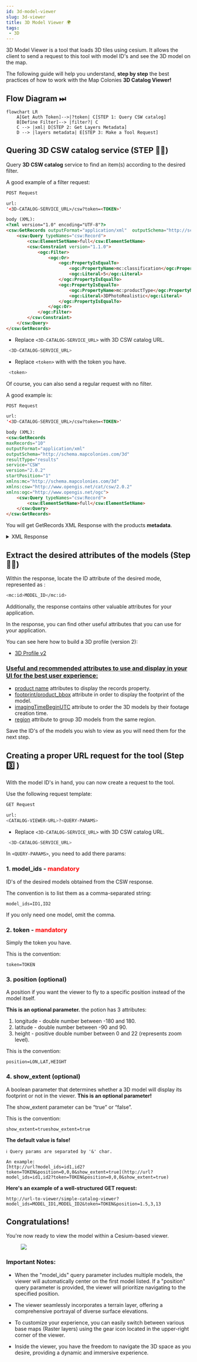 ```yaml
---
id: 3d-model-viewer
slug: 3d-viewer 
title: 3D Model Viewer 🌍
tags: 
 - 3D
---
```



 3D Model Viewer is a tool that loads 3D tiles using cesium. It allows the client to send a request to this tool with model ID's and see the 3D model on the map.

 The following guide will help you understand, **step by step** the best practices of how to work with the Map Colonies **3D Catalog Viewer!**

 ## Flow Diagram ⏭
```mermaid
flowchart LR
    A[Get Auth Token]-->|?token| C[STEP 1: Query CSW catalog]
    B[Define Filter]--> |filter?| C
    C --> |xml| D[STEP 2: Get Layers Metadata]
    D --> |layers metadata| E[STEP 3: Make a Tool Request]
```

## Quering 3D CSW catalog service (STEP ☝🏼)
Query **3D CSW catalog** service to find an item(s) according to the desired filter.

A good example of a filter request:
```html
POST Request

url:
'<3D-CATALOG-SERVICE_URL>/csw?token=<TOKEN>'

body (XML):
<?xml version="1.0" encoding="UTF-8"?>
<csw:GetRecords outputFormat="application/xml"  outputSchema="http://schema.mapcolonies.com/3d" resultType="results" service="CSW" version="2.0.2" startPosition="1" maxRecords="200" xmlns:mc="http://schema.mapcolonies.com/3d" xmlns:csw="http://www.opengis.net/cat/csw/2.0.2" xmlns:ogc="http://www.opengis.net/ogc">
    <csw:Query typeNames="csw:Record">
        <csw:ElementSetName>full</csw:ElementSetName>
        <csw:Constraint version="1.1.0">
            <ogc:Filter>
                <ogc:Or>
                    <ogc:PropertyIsEqualTo>
                        <ogc:PropertyName>mc:classification</ogc:PropertyName>
                        <ogc:Literal>5</ogc:Literal>
                    </ogc:PropertyIsEqualTo>
                    <ogc:PropertyIsEqualTo>
                        <ogc:PropertyName>mc:productType</ogc:PropertyName>
                        <ogc:Literal>3DPhotoRealistic</ogc:Literal>
                    </ogc:PropertyIsEqualTo>
                </ogc:Or>
            </ogc:Filter>
        </csw:Constraint>
    </csw:Query>
</csw:GetRecords>
``` 
 - Replace `<3D-CATALOG-SERVICE_URL>` with 3D CSW catalog URL.
``` bash 
 <3D-CATALOG-SERVICE_URL>
 ```
 - Replace `<token>` with with the token you have.
``` bash 
 <token>
 ```

Of course, you can also send a regular request with no filter. 

A good example is:
``` html
POST Request

url:
'<3D-CATALOG-SERVICE_URL>/csw?token=<TOKEN>'

body (XML):
<csw:GetRecords 
maxRecords="10" 
outputFormat="application/xml"
outputSchema="http://schema.mapcolonies.com/3d" 
resultType="results" 
service="CSW"
version="2.0.2" 
startPosition="1" 
xmlns:mc="http://schema.mapcolonies.com/3d"
xmlns:csw="http://www.opengis.net/cat/csw/2.0.2"
xmlns:ogc="http://www.opengis.net/ogc">
    <csw:Query typeNames="csw:Record">
        <csw:ElementSetName>full</csw:ElementSetName>
    </csw:Query>
</csw:GetRecords>
``` 
You will get GetRecords XML Response with the products **metadata**.

<details>
<summary>XML Response</summary>

`````` html
<?xml version="1.0" encoding="UTF-8" standalone="no"?>
<!-- pycsw 2.7.dev0 -->
<csw:GetRecordsResponse xmlns:csw="http://www.opengis.net/cat/csw/2.0.2" xmlns:dc="http://purl.org/dc/elements/1.1/" xmlns:dct="http://purl.org/dc/terms/" xmlns:gmd="http://www.isotc211.org/2005/gmd" xmlns:gml="http://www.opengis.net/gml" xmlns:ows="http://www.opengis.net/ows" xmlns:xs="http://www.w3.org/2001/XMLSchema" xmlns:xsi="http://www.w3.org/2001/XMLSchema-instance" xmlns:mc="http://schema.mapcolonies.com/3d" version="2.0.2" xsi:schemaLocation="http://www.opengis.net/cat/csw/2.0.2 http://schemas.opengis.net/csw/2.0.2/CSW-discovery.xsd">
    <csw:SearchStatus timestamp="2023-10-15T10:49:46Z"/>
    <csw:SearchResults numberOfRecordsMatched="2" numberOfRecordsReturned="2" nextRecord="0" recordSchema="http://schema.mapcolonies.com/3d" elementSet="full">
        <mc:MC3DRecord>
            <mc:accuracyLE90>8.0</mc:accuracyLE90>
            <mc:classification>6</mc:classification>
            <mc:creationDateUTC>1970-01-01</mc:creationDateUTC>
            <mc:footprint>{"type":"Polygon","coordinates":[[[35.2670012825,32.5856881598],[35.2670012825,32.6300363309],[35.3105702702,32.6300363309],[35.3105702702,32.5856881598],[35.2670012825,32.5856881598]]]}</mc:footprint>
            <mc:maxHorizontalAccuracyCE90>8.0</mc:maxHorizontalAccuracyCE90>
            <mc:id>53c9e5f6-31d6-47a1-bc11-64e150bcc13b</mc:id>
            <mc:insertDate>2023-10-11T18:33:18Z</mc:insertDate>
            <mc:links scheme="3DTiles" name="" description="">https://URL-TO-3D-TILE/api/3d/v1/b3dm/model/tileset.json</mc:links>
            <mc:producerName>IDFMU</mc:producerName>
            <mc:productBBox>35.2670012825,32.5856881598,35.3105702702,32.6300363309</mc:productBBox>
            <mc:productId>53c9e5f6-31d6-47a1-bc11-64e150bcc13b</mc:productId>
            <mc:productName>natik-q2</mc:productName>
            <mc:productSource>\\domtest\mimi\archi\maz\silver\libot\afula-whole</mc:productSource>
            <mc:productStatus>PUBLISHED</mc:productStatus>
            <mc:productType>3DPhotoRealistic</mc:productType>
            <mc:productVersion>1</mc:productVersion>
            <mc:productionSystem>i</mc:productionSystem>
            <mc:productionSystemVersion>uy</mc:productionSystemVersion>
            <mc:region>kl</mc:region>
            <mc:sensors>k</mc:sensors>
            <mc:imagingTimeEndUTC>2023-08-20T12:16:00Z</mc:imagingTimeEndUTC>
            <mc:imagingTimeBeginUTC>2023-08-11T18:48:00Z</mc:imagingTimeBeginUTC>
            <mc:SRS>4326</mc:SRS>
            <mc:SRSName>WGS84GEO</mc:SRSName>
            <mc:type>RECORD_3D</mc:type>
            <mc:updateDateUTC>2023-10-11T18:33:18Z</mc:updateDateUTC>
            <ows:BoundingBox crs="urn:x-ogc:def:crs:EPSG:6.11:4326" dimensions="2">
                <ows:LowerCorner>32.5856881598 35.2670012825</ows:LowerCorner>
                <ows:UpperCorner>32.6300363309 35.3105702702</ows:UpperCorner>
            </ows:BoundingBox>
        </mc:MC3DRecord>
        <mc:MC3DRecord>
            <mc:accuracyLE90>999.0</mc:accuracyLE90>
            <mc:classification>6</mc:classification>
            <mc:creationDateUTC>1970-01-01</mc:creationDateUTC>
            <mc:footprint>{"type":"Polygon","coordinates":[[[34.8,31.9],[34.8,31.9],[34.82,31.90],[34.81968953570555,31.91211446418133],[34.8809,31.913]]]}</mc:footprint>
            <mc:maxHorizontalAccuracyCE90>999.0</mc:maxHorizontalAccuracyCE90>
            <mc:id>e8a7ee77-1f95-4ac7-ad6e-24aae7859be5</mc:id>
            <mc:insertDate>2023-10-14T15:05:15Z</mc:insertDate>
            <mc:links scheme="3DTiles" name="" description="">https://URL-TO-3D-TILE/api/3d/v1/b3dm/model/tileset.json</mc:links>
            <mc:producerName>IDFMU</mc:producerName>
            <mc:productId>e8a7ee77-1f95-4ac7-ad6e-24aa5</mc:productId>
            <mc:productName>רחובות</mc:productName>
            <mc:productSource>\\domtest\mimi\archi\maz\silver\libot\City</mc:productSource>
            <mc:productStatus>PUBLISHED</mc:productStatus>
            <mc:productType>3DPhotoRealistic</mc:productType>
            <mc:productVersion>1</mc:productVersion>
            <mc:productionSystem>123</mc:productionSystem>
            <mc:productionSystemVersion>123</mc:productionSystemVersion>
            <mc:region>ישראל</mc:region>
            <mc:sensors>סנסור</mc:sensors>
            <mc:imagingTimeEndUTC>2023-10-08T12:14:00Z</mc:imagingTimeEndUTC>
            <mc:imagingTimeBeginUTC>2023-10-03T11:09:00Z</mc:imagingTimeBeginUTC>
            <mc:SRS>4326</mc:SRS>
            <mc:SRSName>WGS84GEO</mc:SRSName>
            <mc:type>RECORD_3D</mc:type>
            <mc:updateDateUTC>2023-10-14T15:05:15Z</mc:updateDateUTC>
            <ows:BoundingBox crs="urn:x-ogc:def:crs:EPSG:6.11:4326" dimensions="2">
                <ows:LowerCorner>31.908523874681066 34.81539563385809</ows:LowerCorner>
                <ows:UpperCorner>31.91211446418133 34.81968953570555</ows:UpperCorner>
            </ows:BoundingBox>
        </mc:MC3DRecord>
    </csw:SearchResults>
</csw:GetRecordsResponse>

``````
</details>

## Extract the desired attributes of the models (Step ✌🏼)

Within the response, locate the ID  attribute of the desired mode, represented as :
``` bash
<mc:id>MODEL_ID</mc:id>
```
Additionally, the response contains other valuable attributes for your application.

In the response, you can find other useful attributes that you can use for your application.

You can see here how to build a 3D profile (version 2):
- [3D Profile v2](http://localhost:3000/docs/MapColonies/3D/services/catalog/catalog-profile-v2) 

### <ins>Useful and recommended attributes to use and display in your UI for the best user experience:</ins>
- <ins>product name</ins> attributes to display the records property.
- <ins>footprint/product_bbox</ins> attribute in order to display the footprint of the model.
- <ins>imagingTimeBeginUTC</ins> attribute to order the 3D models by their footage creation time.
- <ins>region</ins> attribute to group 3D models from the same region.

Save the ID's of the models you wish to view as you will need them for the next step.

## Creating a proper URL request for the tool (Step 3️⃣ )
With the model ID's in hand, you can now create a request to the tool. 

Use the following request template:
```bash
GET Request

url:
<CATALOG-VIEWER-URL>?<QUERY-PARAMS>
```
 - Replace `<3D-CATALOG-SERVICE_URL>` with 3D CSW catalog URL.
``` bash 
 <3D-CATALOG-SERVICE_URL>
 ```

 In `<QUERY-PARAMS>`, you need to add there params:
 ### 1. model_ids -<font color="red"> mandatory</font>

 ID's of the desired models obtained from the CSW response.
 
 The convention is to list them as a comma-separated string:
 ```
 model_ids=ID1,ID2
 ``` 
 If you only need one model, omit the comma.

 ### 2. token - <font color="red"> mandatory</font>
 Simply the token you have.
 
 This is the convention:
 ```
 token=TOKEN
 ```

 ### 3. position (optional)
 A position if you want the viewer to fly to a specific position instead of the model itself. 

**This is an optional parameter.**
the potion has 3 attributes:

1. longitude - double number between -180 and 180.
2. latitude - double number between -90 and 90.
3. height - positive double number between 0 and 22 (represents zoom level).

This is the convention:
```
position=LON,LAT,HEIGHT
```

### 4. show_extent (optional)
A boolean parameter that determines whether a 3D model will display its footprint or not in the viewer. **This is an optional parameter!** 

The show_extent parameter can be “true” or “false”.

This is the convention:
```
show_extent=trueshow_extent=true
```

**The default value is false!**

```
ℹ️ Query params are separated by '&' char. 

An example:
[http://url?model_ids=id1,id2?token=TOKEN&position=0,0,0&show_extent=true](http://url?model_ids=id1,id2?token=TOKEN&position=0,0,0&show_extent=true) 
```

**Here's an example of a well-structured GET request:**
```
http://url-to-viewer/simple-catalog-viewer?model_ids=MODEL_ID1,MODEL_ID2&token=TOKEN&position=1.5,3,13
```



## Congratulations! 
You're now ready to view the model within a Cesium-based viewer.

<figure>
    <img src={require("/img/3d/rehovot-city.png").default} style={{"display":"block","marginLeft":"auto","marginRight":"auto","width":"40%"}} />
</figure>


### Important Notes:
- When the "model_ids" query parameter includes multiple models, the viewer will automatically center on the first model listed. If a "position" query parameter is provided, the viewer will prioritize navigating to the specified position.

- The viewer seamlessly incorporates a terrain layer, offering a comprehensive portrayal of diverse surface elevations.

- To customize your experience, you can easily switch between various base maps (Raster layers) using the gear icon located in the upper-right corner of the viewer.

- Inside the viewer, you have the freedom to navigate the 3D space as you desire, providing a dynamic and immersive experience.
 



